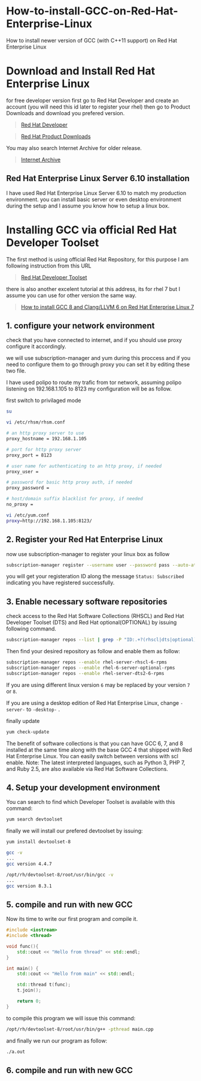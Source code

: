 # How-to-install-GCC-on-Red-Hat-Enterprise-Linux
How to install newer version of GCC (with C++11 support) on Red Hat Enterprise Linux

# Download and Install Red Hat Enterprise Linux
for free developer version first go to Red Hat Developer and create an account (you will need this id later to register your rhel) then go to Product Downloads and download you prefered version.


>[Red Hat Developer](https://developers.redhat.com/)

>[Red Hat Product Downloads](https://access.redhat.com/downloads/)


You may also search Internet Archive for older release.

>[Internet Archive](https://archive.org)

## Red Hat Enterprise Linux Server 6.10 installation
I have used Red Hat Enterprise Linux Server 6.10 to match my production environment. you can install basic server or even desktop environment during the setup and I assume you know how to setup a linux box.

# Installing GCC via official Red Hat Developer Toolset
The first method is using official Red Hat Repository, for this purpose I am following instruction from this URL

>[Red Hat Developer Toolset](https://developers.redhat.com/products/developertoolset/hello-world#fndtn-rhel-6)

there is also another excelent tutorial at this address, its for rhel 7 but I assume you can use for other version the same way.


>[How to install GCC 8 and Clang/LLVM 6 on Red Hat Enterprise Linux 7](https://developers.redhat.com/blog/2019/03/05/yum-install-gcc-8-clang-6/)
 
## 1. configure your network environment
check that you have connected to internet, and if you should use proxy configure it accordingly.

we will use subscription-manager and yum during this proccess and if you need to configure them to go through proxy you can set it by editing these two file.

I have used polipo to route my trafic from tor network, assuming polipo listening on 192.168.1.105 to 8123 my configuration will be as follow.

first switch to privilaged mode

```sh
su
```

```sh
vi /etc/rhsm/rhsm.conf

# an http proxy server to use
proxy_hostname = 192.168.1.105

# port for http proxy server
proxy_port = 8123

# user name for authenticating to an http proxy, if needed
proxy_user =

# password for basic http proxy auth, if needed
proxy_password =

# host/domain suffix blacklist for proxy, if needed
no_proxy =

```

```sh
vi /etc/yum.conf
proxy=http://192.168.1.105:8123/

```

## 2. Register your Red Hat Enterprise Linux
now use subscription-manager to register your linux box as follow

```sh
subscription-manager register --username user --password pass --auto-attach
```

you will get your registeration ID along the message ```Status: Subscribed``` indicating you have registered successfully.

## 3. Enable necessary software repositories
check access to the Red Hat Software Collections (RHSCL) and Red Hat Developer Toolset (DTS) and Red Hat optional(OPTIONAL) by issuing following command.

```sh
subscription-manager repos --list | grep -P "ID:.+?(rhscl|dts|optional)"
```

Then find your desired repository as follow and enable them as follow:


```sh
subscription-manager repos --enable rhel-server-rhscl-6-rpms
subscription-manager repos --enable rhel-6-server-optional-rpms
subscription-manager repos --enable rhel-server-dts2-6-rpms

```

If you are using different linux version ```6``` may be replaced by your version ```7``` or ```8```.

If you are using a desktop edition of Red Hat Enterprise Linux, change ```-server-``` to ```-desktop-``` .

finally update

```sh
yum check-update
```

The benefit of software collections is that you can have GCC 6, 7, and 8 installed at the same time along with the base GCC 4 that shipped with Red Hat Enterprise Linux. You can easily switch between versions with scl enable.  Note: The latest interpreted languages, such as Python 3, PHP 7, and Ruby 2.5, are also available via Red Hat Software Collections. 

## 4. Setup your development environment 
You can search to find which Developer Toolset is available with this command:

```sh
yum search devtoolset
```

finally we will install our prefered devtoolset by issuing:

```sh
yum install devtoolset-8
```

```sh
gcc -v
...
gcc version 4.4.7 
```

```sh
/opt/rh/devtoolset-8/root/usr/bin/gcc -v
...
gcc version 8.3.1

```

## 5. compile and run with new GCC
Now its time to write our first program and compile it.

```cpp
#include <iostream>
#include <thread>

void func(){
	std::cout << "Hello from thread" << std::endl;
}

int main() {
	std::cout << "Hello from main" << std::endl;

	std::thread t(func);
	t.join();

	return 0;
}
```

to compile this program we will issue this command:

```sh
/opt/rh/devtoolset-8/root/usr/bin/g++ -pthread main.cpp
```

and finally we run our program as follow:
```sh
./a.out
```

## 6. compile and run with new GCC
